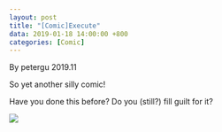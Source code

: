 ```yaml
---
layout: post
title: "[Comic]Execute"
data: 2019-01-18 14:00:00 +800
categories: [Comic]
---
```


By petergu 2019.11

So yet another silly comic!

Have you done this before? Do you (still?) fill guilt for it? 

![](/MyBlog/images/mypaint-execute.png)
